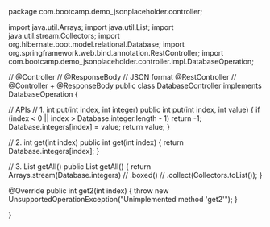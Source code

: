 package com.bootcamp.demo_jsonplaceholder.controller;

import java.util.Arrays;
import java.util.List;
import java.util.stream.Collectors;
import org.hibernate.boot.model.relational.Database;
import org.springframework.web.bind.annotation.RestController;
import com.bootcamp.demo_jsonplaceholder.controller.impl.DatabaseOperation;

// @Controller
// @ResponseBody // JSON format
@RestController // @Controller + @ResponseBody
public class DatabaseController implements DatabaseOperation {
  
  // APIs
  // 1. int put(int index, int integer)
  public int put(int index, int value) {
    if (index < 0 || index > Database.integer.length - 1)
      return -1;
    Database.integers[index] = value;
    return value;
  }

  // 2. int get(int index)
  public int get(int index) {
    return Database.integers[index];
  }

  // 3. List<Integer> getAll()
  public List<Integer> getAll() {
    return Arrays.stream(Database.integers) //
        .boxed() //
        .collect(Collectors.toList());
  }

@Override
public int get2(int index) {
    throw new UnsupportedOperationException("Unimplemented method 'get2'");
}
    
}
